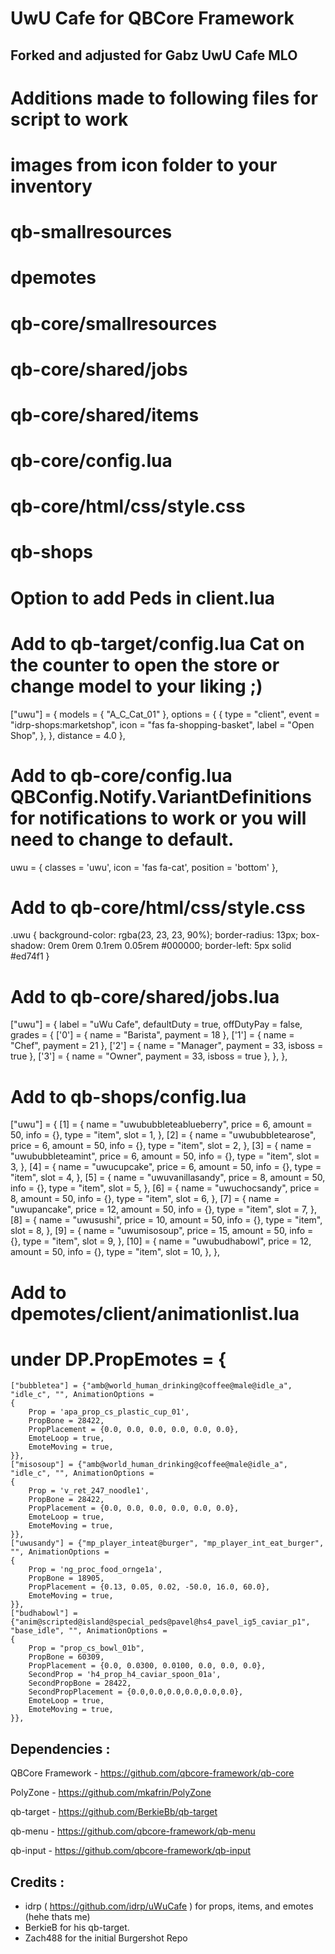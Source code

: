 # UwU Cafe for QBCore Framework

## Forked and adjusted for Gabz UwU Cafe MLO

# Additions made to following files for script to work
# images from icon folder to your inventory
# qb-smallresources
# dpemotes
# qb-core/smallresources
# qb-core/shared/jobs
# qb-core/shared/items
# qb-core/config.lua
# qb-core/html/css/style.css
# qb-shops
# Option to add Peds in client.lua


# Add to qb-target/config.lua      Cat on the counter to open the store or change model to your liking ;)
["uwu"] = {
		models = {
			"A_C_Cat_01"
		},
		options = {
			{
				type = "client",
				event = "idrp-shops:marketshop",
				icon = "fas fa-shopping-basket",
				label = "Open Shop",
			},
		},
		distance = 4.0
	},


# Add to qb-core/config.lua    QBConfig.Notify.VariantDefinitions for notifications to work or you will need to change to default.
uwu = {
        classes = 'uwu',
        icon = 'fas fa-cat',
        position = 'bottom'
    },

# Add to qb-core/html/css/style.css
.uwu {
    background-color: rgba(23, 23, 23, 90%);
    border-radius: 13px;
    box-shadow: 0rem 0rem 0.1rem 0.05rem #000000;
    border-left: 5px solid #ed74f1
}

# Add to qb-core/shared/jobs.lua
["uwu"] = {
		label = "uWu Cafe",
		defaultDuty = true,
		offDutyPay = false,
		grades = {
			['0'] = {
				name = "Barista",
				payment = 18
			},
			['1'] = {
				name = "Chef",
				payment = 21
			},
			['2'] = {
				name = "Manager",
				payment = 33,
				isboss = true
			},
			['3'] = {
				name = "Owner",
				payment = 33,
				isboss = true
			},
		},
	},

# Add to qb-shops/config.lua
["uwu"] = {
        [1] = {
            name = "uwububbleteablueberry",
            price = 6,
            amount = 50,
            info = {},
            type = "item",
            slot = 1,
        },
        [2] = {
            name = "uwububbletearose",
            price = 6,
            amount = 50,
            info = {},
            type = "item",
            slot = 2,
        },
        [3] = {
            name = "uwububbleteamint",
            price = 6,
            amount = 50,
            info = {},
            type = "item",
            slot = 3,
        },
        [4] = {
            name = "uwucupcake",
            price = 6,
            amount = 50,
            info = {},
            type = "item",
            slot = 4,
        },
        [5] = {
            name = "uwuvanillasandy",
            price = 8,
            amount = 50,
            info = {},
            type = "item",
            slot = 5,
        },
        [6] = {
            name = "uwuchocsandy",
            price = 8,
            amount = 50,
            info = {},
            type = "item",
            slot = 6,
        },
        [7] = {
            name = "uwupancake",
            price = 12,
            amount = 50,
            info = {},
            type = "item",
            slot = 7,
        },
        [8] = {
            name = "uwusushi",
            price = 10,
            amount = 50,
            info = {},
            type = "item",
            slot = 8,
        },
        [9] = {
            name = "uwumisosoup",
            price = 15,
            amount = 50,
            info = {},
            type = "item",
            slot = 9,
        },
        [10] = {
            name = "uwubudhabowl",
            price = 12,
            amount = 50,
            info = {},
            type = "item",
            slot = 10,
        },
    },

# Add to dpemotes/client/animationlist.lua
# under DP.PropEmotes = {
    ["bubbletea"] = {"amb@world_human_drinking@coffee@male@idle_a", "idle_c", "", AnimationOptions =
    {
        Prop = 'apa_prop_cs_plastic_cup_01',
        PropBone = 28422,
        PropPlacement = {0.0, 0.0, 0.0, 0.0, 0.0, 0.0},
        EmoteLoop = true,
        EmoteMoving = true,
    }},
    ["misosoup"] = {"amb@world_human_drinking@coffee@male@idle_a", "idle_c", "", AnimationOptions =
    {
        Prop = 'v_ret_247_noodle1',
        PropBone = 28422,
        PropPlacement = {0.0, 0.0, 0.0, 0.0, 0.0, 0.0},
        EmoteLoop = true,
        EmoteMoving = true,
    }},
    ["uwusandy"] = {"mp_player_inteat@burger", "mp_player_int_eat_burger", "", AnimationOptions =
    {
        Prop = 'ng_proc_food_ornge1a',
        PropBone = 18905,
        PropPlacement = {0.13, 0.05, 0.02, -50.0, 16.0, 60.0},
        EmoteMoving = true,
    }},
    ["budhabowl"] = {"anim@scripted@island@special_peds@pavel@hs4_pavel_ig5_caviar_p1", "base_idle", "", AnimationOptions =
    {
        Prop = "prop_cs_bowl_01b",
        PropBone = 60309,
        PropPlacement = {0.0, 0.0300, 0.0100, 0.0, 0.0, 0.0},
        SecondProp = 'h4_prop_h4_caviar_spoon_01a',
        SecondPropBone = 28422,
        SecondPropPlacement = {0.0,0.0,0.0,0.0,0.0,0.0},
        EmoteLoop = true,
        EmoteMoving = true,
    }},


## Dependencies :
QBCore Framework - https://github.com/qbcore-framework/qb-core

PolyZone - https://github.com/mkafrin/PolyZone

qb-target - https://github.com/BerkieBb/qb-target

qb-menu - https://github.com/qbcore-framework/qb-menu

qb-input - https://github.com/qbcore-framework/qb-input

## Credits :
- idrp ( https://github.com/idrp/uWuCafe ) for props, items, and emotes (hehe thats me)
- BerkieB for his qb-target.
- Zach488 for the initial Burgershot Repo